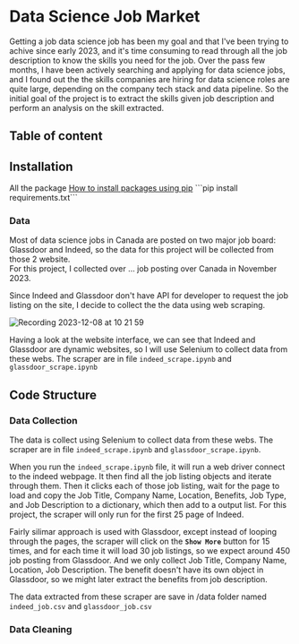 # Data Science Job Market

Getting a job data science job has been my goal and that I've been trying to achive since early 2023, and it's time consuming to read through all the job description to know the skills you need for the job. Over the pass few months, I have been actively searching and applying for data science jobs, and I found out the the skills companies are hiring for data science roles are quite large, depending on the company tech stack and data pipeline. So the initial goal of the project is to extract the skills given job description and perform an analysis on the skill extracted.

## Table of content

## Installation
All the package 
[How to install packages using pip]([https://www.google.com](https://packaging.python.org/en/latest/tutorials/installing-packages/)https://packaging.python.org/en/latest/tutorials/installing-packages/)  
```pip install requirements.txt```


### Data
Most of data science jobs in Canada are posted on two major job board: Glassdoor and Indeed, so the data for this project will be collected from those 2 website.  
For this project, I collected over ... job posting over Canada in November 2023.  

Since Indeed and Glassdoor don't have API for developer to request the job listing on the site, I decide to collect the the data using web scraping.
  
![Recording 2023-12-08 at 10 21 59](https://github.com/alextr1602/data-science-job-market/assets/134574511/6857efc3-f12a-460d-9b24-ce3be464bc16)
    
Having a look at the website interface, we can see that Indeed and Glassdoor are dynamic websites, so I will use Selenium to collect data from these webs. The scraper are in file `indeed_scrape.ipynb` and `glassdoor_scrape.ipynb`  

## Code Structure 

### Data Collection
  
The data is collect using Selenium to collect data from these webs. The scraper are in file `indeed_scrape.ipynb` and `glassdoor_scrape.ipynb`.  
  
When you run the `indeed_scrape.ipynb` file, it will run a web driver connect to the indeed webpage. It then find all the job listing objects and iterate through them. Then it clicks each of those job listing, wait for the page to load and copy the Job Title, Company Name, Location, Benefits, Job Type, and Job Description to a dictionary, which then add to a output list. For this project, the scraper will only run for the first 25 page of Indeed.

Fairly silimar approach is used with Glassdoor, except instead of looping through the pages, the scraper will click on the **`Show More`** button for 15 times, and for each time it will load 30 job listings, so we expect around 450 job posting from Glassdoor. And we only collect Job Title, Company Name, Location, Job Description. The benefit doesn't have its own object in Glassdoor, so we might later extract the benefits from job description.

The data extracted from these scraper are save in /data folder named `indeed_job.csv` and `glassdoor_job.csv`

### Data Cleaning




